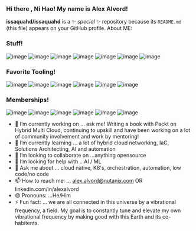 ### Hi there , Ni Hao! My name is Alex Alvord!

**issaquahd/issaquahd** is a ✨ _special_ ✨ repository because its `README.md` (this file) appears on your GitHub profile.
About ME: 
### Stuff! 
![image](https://user-images.githubusercontent.com/3764699/125983614-2d3cb7d1-c916-4b44-80ec-dbc31ab910a5.png)
![image](https://user-images.githubusercontent.com/3764699/125985167-c01416f1-a82d-4a54-92ce-fbb63f3f9669.png)
![image](https://user-images.githubusercontent.com/3764699/125983726-e6bdfb14-2cca-454b-9e4c-2328815c4133.png)
![image](https://user-images.githubusercontent.com/3764699/125985232-ad0dcc32-3ce6-4cca-8245-fd9fd373d539.png)
![image](https://user-images.githubusercontent.com/3764699/125985327-e5380d63-a1e1-4f49-9157-f2b9aae0690a.png)
![image](https://user-images.githubusercontent.com/3764699/125985391-53578cca-ac7c-4cd5-9b54-524247586cd5.png)
![image](https://user-images.githubusercontent.com/3764699/125985429-05aed314-1084-4de5-9b69-739fbd0a737e.png)

### Favorite Tooling!
![image](https://user-images.githubusercontent.com/3764699/125985615-a6756c1e-a910-4b0c-844a-ef63cd9eb396.png)
![image](https://user-images.githubusercontent.com/3764699/125985682-e09bafbc-601d-4b4f-912c-aaf223fc0b43.png)
![image](https://user-images.githubusercontent.com/3764699/125985735-d2b9c9bd-dca6-4e1b-b887-4d928d619e55.png)
![image](https://user-images.githubusercontent.com/3764699/125985811-c2c5b55f-7e53-4577-ada3-2fcc9f6ebe32.png)
![image](https://user-images.githubusercontent.com/3764699/125985866-1a6ab567-57b4-4f81-a685-167bbfd3d36f.png)
![image](https://user-images.githubusercontent.com/3764699/125985906-8041ae19-eb35-42af-acf9-24f3c67579ce.png)

### Memberships!
![image](https://user-images.githubusercontent.com/3764699/125986097-0b9b72ea-7caf-4516-b0f2-9ffeabc5bca4.png)
![image](https://user-images.githubusercontent.com/3764699/125986142-aa9f8818-8d41-4a84-9b9f-33c3479c72b4.png)
![image](https://user-images.githubusercontent.com/3764699/125986205-ff5fd717-43ef-4de1-a21f-abfaad1daf77.png)
![image](https://user-images.githubusercontent.com/3764699/125986223-09b21e81-b0b7-466b-a1c1-b533597c9d5d.png)
![image](https://user-images.githubusercontent.com/3764699/125986373-bb349c51-f038-4d85-a047-055b68bfb5a1.png)
![image](https://user-images.githubusercontent.com/3764699/125986735-4f1ef18b-af1a-49f9-9ece-cc7524a8bf29.png)


- 🔭 I’m currently working on ... ask me! Writing a book with Packt on Hybrid Multi Cloud, continuing to upskill and have been working on a lot of community involvement and work by mentoring! 
- 🌱 I’m currently learning ... a lot of hybrid cloud networking, IaC, Solutions Architecting, AI and automation 
- 👯 I’m looking to collaborate on ...anything opensource
- 🤔 I’m looking for help with ...AI / ML 
- 💬 Ask me about ... cloud native, K8's, orchestration, automation, low code/no code
- 📫 How to reach me: ... alex.alvord@nutanix.com OR linkedin.com/in/alexalvord
- 😄 Pronouns: ...He/Him
- ⚡ Fun fact: ... we are all connected in this universe by a vibrational frequency, a field. My goal is to constantly tune and elevate my own vibrational frequency by making good with this Earth and its co-habitents. 
